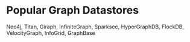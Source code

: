 #  Popular Graph Datastores

Neo4j, Titan, Giraph, InfiniteGraph, Sparksee, HyperGraphDB, FlockDB, VelocityGraph, InfoGrid, GraphBase
